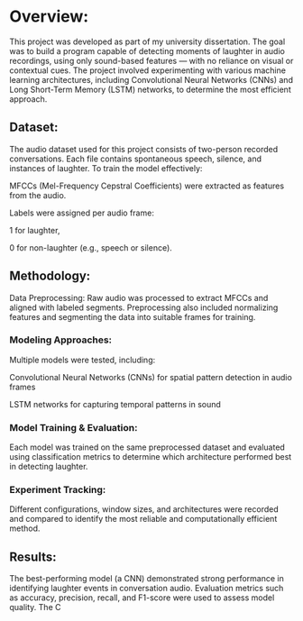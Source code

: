 # Overview:
This project was developed as part of my university dissertation. The goal was to build a program capable of detecting moments of laughter in audio recordings, using only sound-based features — with no reliance on visual or contextual cues. The project involved experimenting with various machine learning architectures, including Convolutional Neural Networks (CNNs) and Long Short-Term Memory (LSTM) networks, to determine the most efficient approach.

## Dataset:
The audio dataset used for this project consists of two-person recorded conversations. Each file contains spontaneous speech, silence, and instances of laughter. To train the model effectively:

MFCCs (Mel-Frequency Cepstral Coefficients) were extracted as features from the audio.

Labels were assigned per audio frame:

1 for laughter,

0 for non-laughter (e.g., speech or silence).

## Methodology:
Data Preprocessing:
Raw audio was processed to extract MFCCs and aligned with labeled segments. Preprocessing also included normalizing features and segmenting the data into suitable frames for training.

### Modeling Approaches:
Multiple models were tested, including:

Convolutional Neural Networks (CNNs) for spatial pattern detection in audio frames

LSTM networks for capturing temporal patterns in sound

### Model Training & Evaluation:
Each model was trained on the same preprocessed dataset and evaluated using classification metrics to determine which architecture performed best in detecting laughter.

### Experiment Tracking:
Different configurations, window sizes, and architectures were recorded and compared to identify the most reliable and computationally efficient method.

## Results:
The best-performing model (a CNN) demonstrated strong performance in identifying laughter events in conversation audio. Evaluation metrics such as accuracy, precision, recall, and F1-score were used to assess model quality. The C
